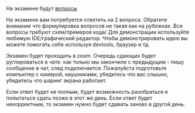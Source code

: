 На экзамене будут [вопросы](./scripts/src/generateQuestionsForStudents/questions/exam.mjs)

На экзамене вам потребуется ответить на 2 вопроса.
Обратите внимание что формулировка вопросов не такая как на рубежках.
Все вопросы требуют схем/примеров кода/
Для демонстрации используйте любимую IDE/графический редактор.
Чтобы демонстрировать идею вы можете помогать себе используя devtools, браузер и тд.

Экзамен будет проходить в zoom. Очередь сдающих будет руглироваться в чате. как только мы закончили с предыдущим - пишу сообщение в чат, след подключается.
Пожалуйста подготовьте компьютер с камерой, наушниками, убедитесь что вас слышно, убедитесь что шаринг экрана работает.

Если ответ будет не полным, будет возможность разобраться и попытаться сдать позже в этот же день.
Если ответ будет некорректным, то экзамен нужно будет сдавать заново в другой день.
